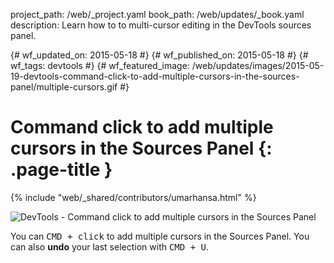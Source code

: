 project_path: /web/_project.yaml
book_path: /web/updates/_book.yaml
description: Learn how to to multi-cursor editing in the DevTools sources panel.

{# wf_updated_on: 2015-05-18 #}
{# wf_published_on: 2015-05-18 #}
{# wf_tags: devtools #}
{# wf_featured_image: /web/updates/images/2015-05-19-devtools-command-click-to-add-multiple-cursors-in-the-sources-panel/multiple-cursors.gif #}

# Command click to add multiple cursors in the Sources Panel {: .page-title }

{% include "web/_shared/contributors/umarhansa.html" %}


<img src="/web/updates/images/2015-05-19-devtools-command-click-to-add-multiple-cursors-in-the-sources-panel/multiple-cursors.gif" alt="DevTools - Command click to add multiple cursors in the Sources Panel">

You can <kbd class="kbd">CMD + click</kbd> to add multiple cursors in the Sources Panel. You can also <strong>undo</strong> your last selection with <kbd class="kbd">CMD + U</kbd>.


